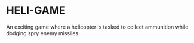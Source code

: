 # HELI-GAME
An exciting game where a helicopter is tasked to collect ammunition while dodging spry enemy missiles
